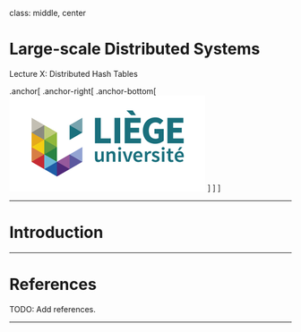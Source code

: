 class: middle, center

# Large-scale Distributed Systems

Lecture X: Distributed Hash Tables

.anchor[
.anchor-right[
.anchor-bottom[
![ULg](figures/logo_ulg.png)
]
]
]

---

# Introduction

---

# References

TODO: Add references.

---
